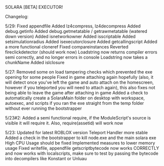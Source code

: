 SOLARA [BETA] EXECUTOR!

Changelog:

5/29: Fixed appendfile Added lz4compress, lz4decompress Added debug.getinfo Added debug.getmetatable / getrawmetatable (watered down version) Added isnetworkowner Added isscriptable Added setsimulationradius Added isexecutorclosure Added getcallingscript Added a more functional cloneref Fixed compareinstances Reverted fireclickdetector (should work now) Loadstring now returns compiler errors semi correctly, and no longer errors in console Loadstring now takes a chunkName Added islclosure

5/27: Removed some on load tampering checks which prevented the exe opening for some people Fixed in game attaching again hopefully (also, it will detect once you've left the game and auto attach on the homescreen, however if you teleported you will need to attach again), this also fixes not being able to leave the game after attaching in game Added a check to automatically create a SolaraMain folder on desktop with workspace, autoexec, and scripts if you ran the exe straight from the temp folder without ever running the bootstrapper

5/23#2: Added a semi functional require, if the ModuleScript's source is visible it will require it. Also, require(assetid) will work now

5/23: Updated for latest ROBLOX version Teleport Handler more stable Added a check in the bootstrapper to kill node.exe and the main solara exe High CPU Usage should be fixed Implemented measures to lower memory usage Fixed writefile, appendfile getscriptbytecode now works CORRECTLY and now works with localscripts, make sure to test by passing the bytecode into decompilers like Konstant or Unluau
